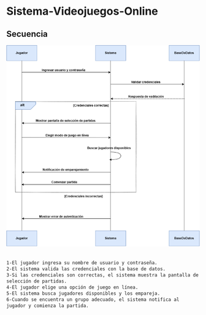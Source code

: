# Sistema-Videojuegos-Online

## Secuencia

<img src="image/secuencia.png">

<br>
<br>

````
1-El jugador ingresa su nombre de usuario y contraseña.
2-El sistema valida las credenciales con la base de datos.
3-Si las credenciales son correctas, el sistema muestra la pantalla de selección de partidas.
4-El jugador elige una opción de juego en línea.
5-El sistema busca jugadores disponibles y los empareja.
6-Cuando se encuentra un grupo adecuado, el sistema notifica al jugador y comienza la partida.